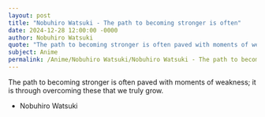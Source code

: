 ```yaml
---
layout: post
title: "Nobuhiro Watsuki - The path to becoming stronger is often"
date: 2024-12-28 12:00:00 -0000
author: Nobuhiro Watsuki
quote: "The path to becoming stronger is often paved with moments of weakness; it is through overcoming these that we truly grow."
subject: Anime
permalink: /Anime/Nobuhiro Watsuki/Nobuhiro Watsuki - The path to becoming stronger is often
---
```


The path to becoming stronger is often paved with moments of weakness; it is through overcoming these that we truly grow.

- Nobuhiro Watsuki
